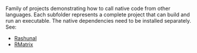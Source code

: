 Family of projects demonstrating how to call native code from other languages. Each subfolder represents a complete project that can build and run an executable. The native dependencies need to be installed separately. See:

- [Rashunal](https://github.com/proftodd/rashunal)
- [RMatrix](https://github.com/proftodd/rmatrix)

